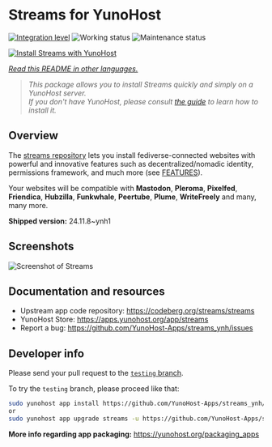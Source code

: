 <!--
N.B.: This README was automatically generated by <https://github.com/YunoHost/apps/tree/master/tools/readme_generator>
It shall NOT be edited by hand.
-->

# Streams for YunoHost

[![Integration level](https://dash.yunohost.org/integration/streams.svg)](https://ci-apps.yunohost.org/ci/apps/streams/) ![Working status](https://ci-apps.yunohost.org/ci/badges/streams.status.svg) ![Maintenance status](https://ci-apps.yunohost.org/ci/badges/streams.maintain.svg)

[![Install Streams with YunoHost](https://install-app.yunohost.org/install-with-yunohost.svg)](https://install-app.yunohost.org/?app=streams)

*[Read this README in other languages.](./ALL_README.md)*

> *This package allows you to install Streams quickly and simply on a YunoHost server.*  
> *If you don't have YunoHost, please consult [the guide](https://yunohost.org/install) to learn how to install it.*

## Overview

The [streams repository](https://codeberg.org/streams/streams/) lets you install fediverse-connected websites with powerful and innovative features such as decentralized/nomadic identity, permissions framework, and much more (see [FEATURES](doc/FEATURES.md)).

Your websites will be compatible with **Mastodon**, **Pleroma**, **Pixelfed**, **Friendica**, **Hubzilla**, **Funkwhale**, **Peertube**, **Plume**, **WriteFreely** and many, many more.


**Shipped version:** 24.11.8~ynh1

## Screenshots

![Screenshot of Streams](./doc/screenshots/example.png)

## Documentation and resources

- Upstream app code repository: <https://codeberg.org/streams/streams>
- YunoHost Store: <https://apps.yunohost.org/app/streams>
- Report a bug: <https://github.com/YunoHost-Apps/streams_ynh/issues>

## Developer info

Please send your pull request to the [`testing` branch](https://github.com/YunoHost-Apps/streams_ynh/tree/testing).

To try the `testing` branch, please proceed like that:

```bash
sudo yunohost app install https://github.com/YunoHost-Apps/streams_ynh/tree/testing --debug
or
sudo yunohost app upgrade streams -u https://github.com/YunoHost-Apps/streams_ynh/tree/testing --debug
```

**More info regarding app packaging:** <https://yunohost.org/packaging_apps>
